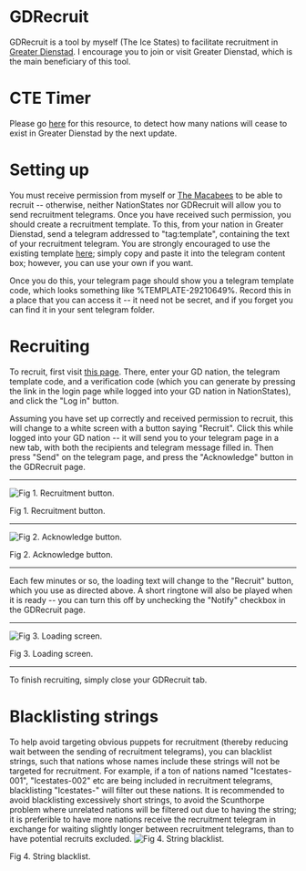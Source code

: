 # GDRecruit
GDRecruit is a tool by myself (The Ice States) to facilitate recruitment in [Greater Dienstad](https://www.nationstates.net/region=greater_dienstad). I encourage you to join or visit Greater Dienstad, which is the main beneficiary of this tool.

# CTE Timer
Please go [here](https://canineanimal.github.io/GDRecruit/pages/timer.html) for this resource, to detect how many nations will cease to exist in Greater Dienstad by the next update. 

# Setting up
You must receive permission from myself or [The Macabees](https://www.nationstates.net/page=region_control/region=greater_dienstad) to be able to recruit -- otherwise, neither NationStates nor GDRecruit will allow you to send recruitment telegrams. Once you have received such permission, you should create a recruitment template. To this, from your nation in Greater Dienstad, send a telegram addressed to "tag:template", containing the text of your recruitment telegram. You are strongly encouraged to use the existing template [here](https://github.com/CanineAnimal/GDRecruit/raw/main/template.txt); simply copy and paste it into the telegram content box; however, you can use your own if you want.

Once you do this, your telegram page should show you a telegram template code, which looks something like %TEMPLATE-29210649%. Record this in a place that you can access it -- it need not be secret, and if you forget you can find it in your sent telegram folder.

# Recruiting
To recruit, first visit [this page](https://canineanimal.github.io/GDRecruit/pages/rec.html). There, enter your GD nation, the telegram template code, and a verification code (which you can generate by pressing the link in the login page while logged into your GD nation in NationStates), and click the "Log in" button.

Assuming you have set up correctly and received permission to recruit, this will change to a white screen with a button saying "Recruit". Click this while logged into your GD nation -- it will send you to your telegram page in a new tab, with both the recipients and telegram message filled in. Then press "Send" on the telegram page, and press the "Acknowledge" button in the GDRecruit page.
_______________
![Fig 1. Recruitment button.](https://i.imgur.com/g5QvNCu.png "Fig 1. Recruitment button.")

Fig 1. Recruitment button.
_______________
![Fig 2. Acknowledge button.](https://i.imgur.com/LRgDkGM.png "Fig 2. Acknowledge button.")

Fig 2. Acknowledge button.
_______________
Each few minutes or so, the loading text will change to the "Recruit" button, which you use as directed above. A short ringtone will also be played when it is ready -- you can turn this off by unchecking the "Notify" checkbox in the GDRecruit page.
_______________
![Fig 3. Loading screen.](https://i.imgur.com/2gwwCj7.png "Fig 3. Loading screen.")

Fig 3. Loading screen.
_______________
To finish recruiting, simply close your GDRecruit tab.

# Blacklisting strings
To help avoid targeting obvious puppets for recruitment (thereby reducing wait between the sending of recruitment telegrams), you can blacklist strings, such that nations whose names include these strings will not be targeted for recruitment. For example, if a ton of nations named "Icestates-001", "Icestates-002" etc are being included in recruitment telegrams, blacklisting "Icestates-" will filter out these nations. It is recommended to avoid blacklisting excessively short strings, to avoid the Scunthorpe problem where unrelated nations will be filtered out due to having the string; it is preferible to have more nations receive the recruitment telegram in exchange for waiting slightly longer between recruitment telegrams, than to have potential recruits excluded.
![Fig 4. String blacklist.](https://i.imgur.com/FRRSjso.png "Fig 4. String blacklist.")

Fig 4. String blacklist.
